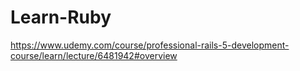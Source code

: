 # Learn-Ruby
https://www.udemy.com/course/professional-rails-5-development-course/learn/lecture/6481942#overview
